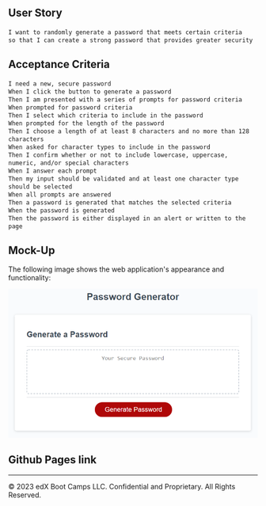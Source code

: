 
## User Story

```
I want to randomly generate a password that meets certain criteria
so that I can create a strong password that provides greater security
```

## Acceptance Criteria

```
I need a new, secure password
When I click the button to generate a password
Then I am presented with a series of prompts for password criteria
When prompted for password criteria
Then I select which criteria to include in the password
When prompted for the length of the password
Then I choose a length of at least 8 characters and no more than 128 characters
When asked for character types to include in the password
Then I confirm whether or not to include lowercase, uppercase, numeric, and/or special characters
When I answer each prompt
Then my input should be validated and at least one character type should be selected
When all prompts are answered
Then a password is generated that matches the selected criteria
When the password is generated
Then the password is either displayed in an alert or written to the page
```

## Mock-Up

The following image shows the web application's appearance and functionality:

![The Password Generator application displays a red button to "Generate Password".](./Assets/03-javascript-homework-demo.png)


## Github Pages link

- - -
© 2023 edX Boot Camps LLC. Confidential and Proprietary. All Rights Reserved.
